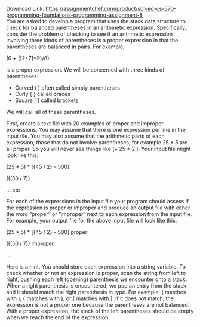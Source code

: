 Download Link: https://assignmentchef.com/product/solved-cs-570-programming-foundations-programming-assignment-8
<br>
<strong> </strong>You are asked to develop a program that uses the stack data structure to check for balanced parentheses in an arithmetic expression. Specifically, consider the problem of checking to see if an arithmetic expression involving three kinds of parentheses is a proper expression in that the parentheses are balanced in pairs. For example,




(6 + {[2+7]*9}/8)




is a proper expression. We will be concerned with three kinds of parentheses:




<ul>

 <li>Curved ( ) often called simply parentheses</li>

 <li>Curly { } called braces</li>

 <li>Square [ ] called brackets</li>

</ul>




We will call all of these parentheses.




First, create a text file with 20 examples of proper and improper expressions. You may assume that there is one expression per line in the input file. You may also assume that the arithmetic parts of each expression, those that do not involve parentheses, for example 25 * 5 are all proper. So you will never see things like (+ 25 * 2 ). Your input file might look like this:




(25 * 5) * [{45 / 2} – 500]

(((50 / 7))

… etc




For each of the expressions in the input file your program should assess if the expression is proper or improper and produce an output file with either the word “proper” or “improper” next to each expression from the input file. For example, your output file for the above input file will look like this:




(25 * 5) * [{45 / 2} – 500]        proper

(((50 / 7))         improper

…




Here is a hint. You should store each expression into a string variable. To check whether or not an expression is proper, scan the string from left to right, pushing each left (opening) parenthesis we encounter onto a stack. When a right parenthesis is encountered, we pop an entry from the stack and it should match the right parenthesis in type. For example, ( matches with ), { matches with }, or [ matches with ]. If it does not match, the expression is not a proper one because the parentheses are not balanced. With a proper expression, the stack of the left parentheses should be empty when we reach the end of the expression.





